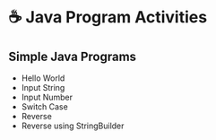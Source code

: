 # :coffee: Java Program Activities


 ## Simple Java Programs
 
 - Hello World
 - Input String
 - Input Number
 - Switch Case
 - Reverse 
 - Reverse using StringBuilder

